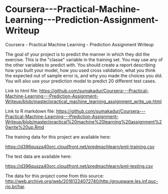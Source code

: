 # Coursera---Practical-Machine-Learning---Prediction-Assignment-Writeup
Coursera - Practical Machine Learning - Prediction Assignment Writeup

The goal of your project is to predict the manner in which they did the exercise. This is the "classe" variable in the training set. You may use any of the other variables to predict with. You should create a report describing how you built your model, how you used cross validation, what you think the expected out of sample error is, and why you made the choices you did. You will also use your prediction model to predict 20 different test cases.


Link to html file: https://github.com/sumakadur/Coursera---Practical-Machine-Learning---Prediction-Assignment-Writeup/blob/master/practical_machine_learning_assignment_write_up.html

Link to R markdown file:  https://github.com/sumakadur/Coursera---Practical-Machine-Learning---Prediction-Assignment-Writeup/blob/master/practical%20machine%20learning%20assignment%20write%20up.Rmd

The training data for this project are available here:

https://d396qusza40orc.cloudfront.net/predmachlearn/pml-training.csv

The test data are available here:

https://d396qusza40orc.cloudfront.net/predmachlearn/pml-testing.csv

The data for this project come from this source: http://web.archive.org/web/20161224072740/http:/groupware.les.inf.puc-rio.br/har. 


